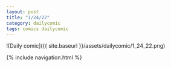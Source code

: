 ```yaml
---
layout: post
title: "1/24/22"
category: dailycomic
tags: comics dailycomic
---
```

![Daily comic]({{ site.baseurl }}/assets/dailycomic/1_24_22.png)


{% include navigation.html %}
